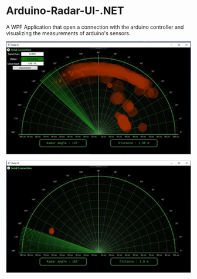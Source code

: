 # Arduino-Radar-UI-.NET
A WPF Application that open a connection with the arduino controller and visualizing the measurements of arduino's sensors.

![alt tag](https://raw.githubusercontent.com/Obrelix/Arduino-Radar-UI-.NET/master/Radar%20ScreeShots/RadarUI.PNG)

![alt tag](https://raw.githubusercontent.com/Obrelix/Arduino-Radar-UI-.NET/master/Radar%20ScreeShots/RadarUI1.PNG)
